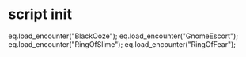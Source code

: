 # script init
eq.load_encounter("BlackOoze");
eq.load_encounter("GnomeEscort");
eq.load_encounter("RingOfSlime");
eq.load_encounter("RingOfFear");
